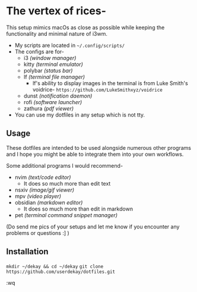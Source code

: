 # The vertex of rices-

This setup mimics macOs as close as possible while keeping the functionality and minimal nature of i3wm.

- My scripts are located in ```~/.config/scripts/```
- The configs are for-
    - i3 *(window manager)*
    - kitty *(terminal emulator)*
    - polybar *(status bar)*
    - lf *(terminal file manager)*
        - lf's ability to display images in the terminal is from Luke Smith's voidrice- ```https://github.com/LukeSmithxyz/voidrice``` 
    - dunst *(notification daemon)*
    - rofi *(software launcher)*
    - zathura *(pdf viewer)*
- You can use my dotfiles in any setup which is not tty.

 
## Usage

These dotfiles are intended to be used alongside numerous other programs and I hope you might be able to integrate them into your own workflows. 

Some additional programs I would recommend-

- nvim *(text/code editor)*
	- It does so much more than edit text
- nsxiv *(image/gif viewer)*
- mpv *(video player)*
- obsidian *(markdown editor)*
	- It does so much more than edit in markdown
- pet *(terminal command snippet manager)*

(Do send me pics of your setups and let me know if you encounter any problems or questions :] )


## Installation

```mkdir ~/dekay && cd ~/dekay```
```git clone https://github.com/userdekay/dotfiles.git``` 


:wq



